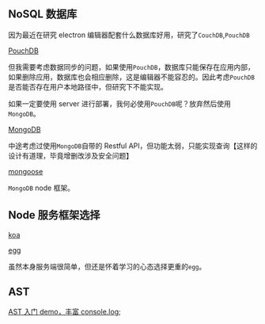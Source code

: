 ## NoSQL 数据库

因为最近在研究 electron 编辑器配套什么数据库好用，研究了`CouchDB`,`PouchDB`

[PouchDB](https://pouchdb.com/guides/)

但我需要考虑数据同步的问题，如果使用`PouchDB`，数据库只能保存在应用内部，如果删除应用，数据库也会相应删除，这是编辑器不能容忍的。因此考虑`PouchDB`是否能否存在用户本地路径中，但研究下不能实现。

如果一定要使用 server 进行部署，我何必使用`PouchDB`呢？放弃然后使用`MongoDB`。

[MongoDB](https://docs.mongodb.com/)

中途考虑过使用`MongoDB`自带的 Restful API，但功能太弱，只能实现查询【这样的设计有道理，毕竟增删改涉及安全问题】

[mongoose](https://mongoosejs.com/docs/)

`MongoDB` node 框架。

## Node 服务框架选择

[koa](https://koajs.com/)

[egg](https://eggjs.org/)

虽然本身服务端很简单，但还是怀着学习的心态选择更重的`egg`。

## AST

[AST 入门 demo，丰富 console.log](./examples/ast/1-hook-console-log/README.md);

